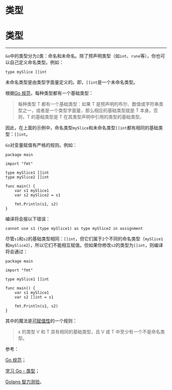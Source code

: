 # 类型

# 类型

* * *

`Go`中的类型分为`2`类：命名和未命名。除了预声明类型（如`int`、`rune`等），你也可以自己定义命名类型。例如：

```
type mySlice []int 
```

未命名类型是由类型字面量定义的。即，`[]int`是一个未命名类型。

根据[Go 规范](https://golang.org/ref/spec#Types)，每种类型都有一个基础类型：

> 每种类型 T 都有一个基础类型：如果 T 是预声明的布尔、数值或字符串类型之一，或者是一个类型字面量，那么相应的基础类型就是 T 本身。否则，T 的基础类型是 T 在其类型声明中引用的类型的基础类型。

因此，在上面的示例中，命名类型`mySlice`和未命名类型`[]int`都有相同的基础类型：`[]int`。

`Go`对变量赋值有严格的规则。例如：

```
package main

import "fmt"

type mySlice1 []int
type mySlice2 []int

func main() {
    var s1 mySlice1
    var s2 mySlice2 = s1

    fmt.Println(s1, s2)
} 
```

编译将会报以下错误：

```
cannot use s1 (type mySlice1) as type mySlice2 in assignment 
```

尽管`s1`和`s2`的基础类型相同：`[]int`，但它们属于`2`个不同的命名类型（`mySlice1`和`mySlice2`），所以它们不能相互赋值。但如果你修改`s2`的类型为`[]int`，则编译将会通过：

```
package main

import "fmt"

type mySlice1 []int

func main() {
    var s1 mySlice1
    var s2 []int = s1

    fmt.Println(s1, s2)
} 
```

其中的魔法是[可赋值性](https://golang.org/ref/spec#Assignability)的一个规则：

> x 的类型 V 和 T 具有相同的基础类型，且 V 或 T 中至少有一个不是命名类型。

参考：

[Go 规范](https://golang.org/ref/spec#Types)；

[学习 Go - 类型](http://www.laktek.com/2012/01/27/learning-go-types/)；

[Golang 智力测验](https://twitter.com/davecheney/status/734646224696016901)。
